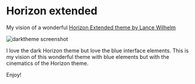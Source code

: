 # Horizon extended
My vision of a wonderful [Horizon Extended theme by Lance Wilhelm](https://marketplace.visualstudio.com/items?itemName=LanceWilhelm.horizon-extended)

![darktheme screenshot](https://github.com/Volodymyr-Storozhuk/horizon-extended/./darktheme.png)

I love the dark Horizon theme but love the blue interface elements. This is my vision of this wonderful theme with blue elements but with the cinematics of the Horizon theme. 

Enjoy!